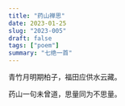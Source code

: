 ```yaml
---
title: "药山禅思"
date: 2023-01-25
slug: "2023-005"
draft: false
tags: ["poem"]
summary: "七绝一首"
---
```


青竹月明期柏子，福田应供水云藏。

药山一句未曾道，思量同为不思量。
